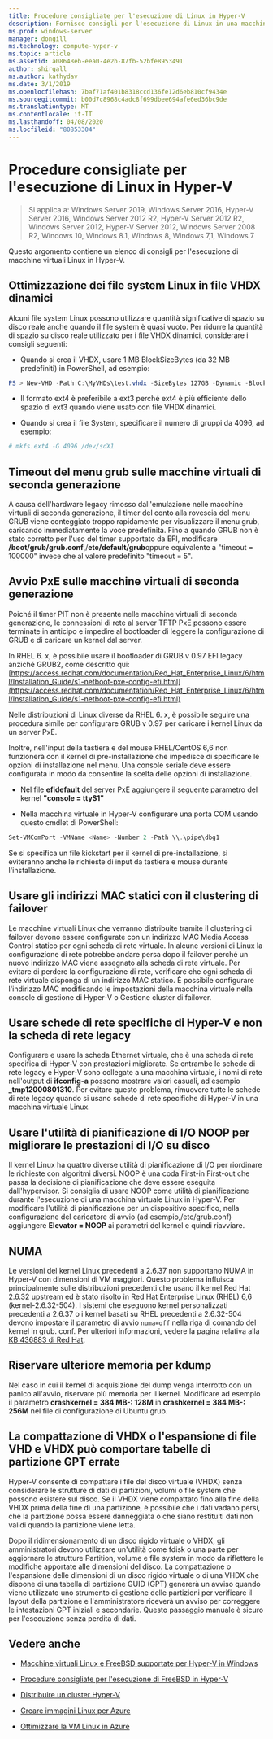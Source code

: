 ```yaml
---
title: Procedure consigliate per l'esecuzione di Linux in Hyper-V
description: Fornisce consigli per l'esecuzione di Linux in una macchina virtuale
ms.prod: windows-server
manager: dongill
ms.technology: compute-hyper-v
ms.topic: article
ms.assetid: a08648eb-eea0-4e2b-87fb-52bfe8953491
author: shirgall
ms.author: kathydav
ms.date: 3/1/2019
ms.openlocfilehash: 7baf71af401b8318ccd136fe12d6eb810cf9434e
ms.sourcegitcommit: b00d7c8968c4adc8f699dbee694afe6ed36bc9de
ms.translationtype: MT
ms.contentlocale: it-IT
ms.lasthandoff: 04/08/2020
ms.locfileid: "80853304"
---
```

# <a name="best-practices-for-running-linux-on-hyper-v"></a>Procedure consigliate per l'esecuzione di Linux in Hyper-V

>Si applica a: Windows Server 2019, Windows Server 2016, Hyper-V Server 2016, Windows Server 2012 R2, Hyper-V Server 2012 R2, Windows Server 2012, Hyper-V Server 2012, Windows Server 2008 R2, Windows 10, Windows 8.1, Windows 8, Windows 7,1, Windows 7

Questo argomento contiene un elenco di consigli per l'esecuzione di macchine virtuali Linux in Hyper-V.

## <a name="tuning-linux-file-systems-on-dynamic-vhdx-files"></a>Ottimizzazione dei file system Linux in file VHDX dinamici

Alcuni file system Linux possono utilizzare quantità significative di spazio su disco reale anche quando il file system è quasi vuoto. Per ridurre la quantità di spazio su disco reale utilizzato per i file VHDX dinamici, considerare i consigli seguenti:

* Quando si crea il VHDX, usare 1 MB BlockSizeBytes (da 32 MB predefiniti) in PowerShell, ad esempio:

```Powershell
PS > New-VHD -Path C:\MyVHDs\test.vhdx -SizeBytes 127GB -Dynamic -BlockSizeBytes 1MB
```

* Il formato ext4 è preferibile a ext3 perché ext4 è più efficiente dello spazio di ext3 quando viene usato con file VHDX dinamici.

* Quando si crea il file System, specificare il numero di gruppi da 4096, ad esempio:

```bash
# mkfs.ext4 -G 4096 /dev/sdX1

```

## <a name="grub-menu-timeout-on-generation-2-virtual-machines"></a>Timeout del menu grub sulle macchine virtuali di seconda generazione

A causa dell'hardware legacy rimosso dall'emulazione nelle macchine virtuali di seconda generazione, il timer del conto alla rovescia del menu GRUB viene conteggiato troppo rapidamente per visualizzare il menu grub, caricando immediatamente la voce predefinita. Fino a quando GRUB non è stato corretto per l'uso del timer supportato da EFI, modificare **/boot/grub/grub.conf**,/**etc/default/grub**oppure equivalente a "timeout = 100000" invece che al valore predefinito "timeout = 5".

## <a name="pxe-boot-on-generation-2-virtual-machines"></a>Avvio PxE sulle macchine virtuali di seconda generazione

Poiché il timer PIT non è presente nelle macchine virtuali di seconda generazione, le connessioni di rete al server TFTP PxE possono essere terminate in anticipo e impedire al bootloader di leggere la configurazione di GRUB e di caricare un kernel dal server.

In RHEL 6. x, è possibile usare il bootloader di GRUB v 0.97 EFI legacy anziché GRUB2, come descritto qui: [https://access.redhat.com/documentation/Red_Hat_Enterprise_Linux/6/html/Installation_Guide/s1-netboot-pxe-config-efi.html](https://access.redhat.com/documentation/Red_Hat_Enterprise_Linux/6/html/Installation_Guide/s1-netboot-pxe-config-efi.html)

Nelle distribuzioni di Linux diverse da RHEL 6. x, è possibile seguire una procedura simile per configurare GRUB v 0.97 per caricare i kernel Linux da un server PxE.

Inoltre, nell'input della tastiera e del mouse RHEL/CentOS 6,6 non funzionerà con il kernel di pre-installazione che impedisce di specificare le opzioni di installazione nel menu. Una console seriale deve essere configurata in modo da consentire la scelta delle opzioni di installazione.

* Nel file **efidefault** del server PxE aggiungere il seguente parametro del kernel **"console = ttyS1"**

* Nella macchina virtuale in Hyper-V configurare una porta COM usando questo cmdlet di PowerShell:

```Powershell
Set-VMComPort -VMName <Name> -Number 2 -Path \\.\pipe\dbg1

```

Se si specifica un file kickstart per il kernel di pre-installazione, si eviteranno anche le richieste di input da tastiera e mouse durante l'installazione.

## <a name="use-static-mac-addresses-with-failover-clustering"></a>Usare gli indirizzi MAC statici con il clustering di failover

Le macchine virtuali Linux che verranno distribuite tramite il clustering di failover devono essere configurate con un indirizzo MAC Media Access Control statico per ogni scheda di rete virtuale. In alcune versioni di Linux la configurazione di rete potrebbe andare persa dopo il failover perché un nuovo indirizzo MAC viene assegnato alla scheda di rete virtuale. Per evitare di perdere la configurazione di rete, verificare che ogni scheda di rete virtuale disponga di un indirizzo MAC statico. È possibile configurare l'indirizzo MAC modificando le impostazioni della macchina virtuale nella console di gestione di Hyper-V o Gestione cluster di failover.

## <a name="use-hyper-v-specific-network-adapters-not-the-legacy-network-adapter"></a>Usare schede di rete specifiche di Hyper-V e non la scheda di rete legacy

Configurare e usare la scheda Ethernet virtuale, che è una scheda di rete specifica di Hyper-V con prestazioni migliorate. Se entrambe le schede di rete legacy e Hyper-V sono collegate a una macchina virtuale, i nomi di rete nell'output di **ifconfig-a** possono mostrare valori casuali, ad esempio **_tmp12000801310**. Per evitare questo problema, rimuovere tutte le schede di rete legacy quando si usano schede di rete specifiche di Hyper-V in una macchina virtuale Linux.

## <a name="use-io-scheduler-noop-for-better-disk-io-performance"></a>Usare l'utilità di pianificazione di I/O NOOP per migliorare le prestazioni di I/O su disco

Il kernel Linux ha quattro diverse utilità di pianificazione di I/O per riordinare le richieste con algoritmi diversi. NOOP è una coda First-in First-out che passa la decisione di pianificazione che deve essere eseguita dall'hypervisor. Si consiglia di usare NOOP come utilità di pianificazione durante l'esecuzione di una macchina virtuale Linux in Hyper-V. Per modificare l'utilità di pianificazione per un dispositivo specifico, nella configurazione del caricatore di avvio (ad esempio,/etc/grub.conf) aggiungere **Elevator = NOOP** ai parametri del kernel e quindi riavviare.

## <a name="numa"></a>NUMA

Le versioni del kernel Linux precedenti a 2.6.37 non supportano NUMA in Hyper-V con dimensioni di VM maggiori. Questo problema influisca principalmente sulle distribuzioni precedenti che usano il kernel Red Hat 2.6.32 upstream ed è stato risolto in Red Hat Enterprise Linux (RHEL) 6,6 (kernel-2.6.32-504). I sistemi che eseguono kernel personalizzati precedenti a 2.6.37 o i kernel basati su RHEL precedenti a 2.6.32-504 devono impostare il parametro di avvio `numa=off` nella riga di comando del kernel in grub. conf. Per ulteriori informazioni, vedere la pagina relativa alla [KB 436883 di Red Hat](https://access.redhat.com/solutions/436883).

## <a name="reserve-more-memory-for-kdump"></a>Riservare ulteriore memoria per kdump

Nel caso in cui il kernel di acquisizione del dump venga interrotto con un panico all'avvio, riservare più memoria per il kernel. Modificare ad esempio il parametro **crashkernel = 384 MB-: 128M** in **crashkernel = 384 MB-: 256M** nel file di configurazione di Ubuntu grub.

## <a name="shrinking-vhdx-or-expanding-vhd-and-vhdx-files-can-result-in-erroneous-gpt-partition-tables"></a>La compattazione di VHDX o l'espansione di file VHD e VHDX può comportare tabelle di partizione GPT errate

Hyper-V consente di compattare i file del disco virtuale (VHDX) senza considerare le strutture di dati di partizioni, volumi o file system che possono esistere sul disco. Se il VHDX viene compattato fino alla fine della VHDX prima della fine di una partizione, è possibile che i dati vadano persi, che la partizione possa essere danneggiata o che siano restituiti dati non validi quando la partizione viene letta.

Dopo il ridimensionamento di un disco rigido virtuale o VHDX, gli amministratori devono utilizzare un'utilità come fdisk o una parte per aggiornare le strutture Partition, volume e file system in modo da riflettere le modifiche apportate alle dimensioni del disco. La compattazione o l'espansione delle dimensioni di un disco rigido virtuale o di una VHDX che dispone di una tabella di partizione GUID (GPT) genererà un avviso quando viene utilizzato uno strumento di gestione delle partizioni per verificare il layout della partizione e l'amministratore riceverà un avviso per correggere le intestazioni GPT iniziali e secondarie. Questo passaggio manuale è sicuro per l'esecuzione senza perdita di dati.

## <a name="see-also"></a>Vedere anche

* [Macchine virtuali Linux e FreeBSD supportate per Hyper-V in Windows](Supported-Linux-and-FreeBSD-virtual-machines-for-Hyper-V-on-Windows.md)

* [Procedure consigliate per l'esecuzione di FreeBSD in Hyper-V](Best-practices-for-running-FreeBSD-on-Hyper-V.md)

* [Distribuire un cluster Hyper-V](https://technet.microsoft.com/library/jj863389.aspx)

* [Creare immagini Linux per Azure](https://docs.microsoft.com/azure/virtual-machines/linux/create-upload-generic)

* [Ottimizzare la VM Linux in Azure](https://docs.microsoft.com/azure/virtual-machines/linux/optimization)
